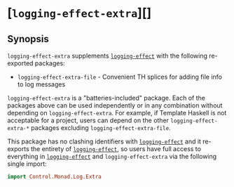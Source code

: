 # [`logging-effect-extra`][]

## Synopsis

`logging-effect-extra` supplements [`logging-effect`][] with the following re-exported packages:

* `logging-effect-extra-file` - Convenient TH splices for adding file info to log messages

`logging-effect-extra` is a "batteries-included" package.  Each of the packages above can be used independently or in any combination without depending on `logging-effect-extra`.  For example, if Template Haskell is not acceptable for a project, users can depend on the other `logging-effect-extra-*` packages excluding `logging-effect-extra-file`.

This package has no clashing identifiers with [`logging-effect`][] and it re-exports the entirety of [`logging-effect`][], so users have full access to everything in [`logging-effect`][] and `logging-effect-extra` via the following single import:

```haskell
import Control.Monad.Log.Extra
```

[logging-effect-extra]: https://github.com/jship/logging-effect-extra
[`logging-effect`]: https://github.com/ocharles/logging-effect
